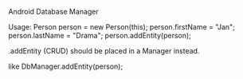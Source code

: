 Android Database Manager

Usage:
        Person person = new Person(this);
        person.firstName = "Jan";
        person.lastName = "Drama";
        person.addEntity(person);



.addEntity (CRUD) should be placed in a Manager instead. 

like
DbManager.addEntity(person);
